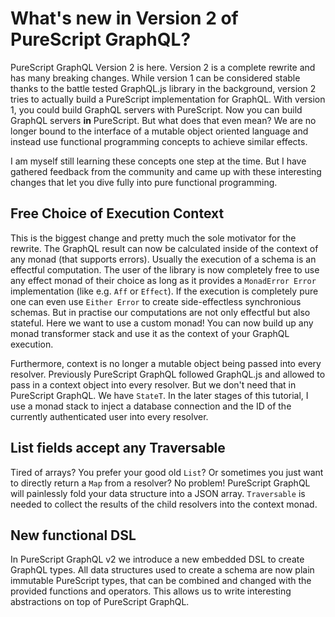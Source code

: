 # What's new in Version 2 of PureScript GraphQL?

PureScript GraphQL Version 2 is here.
Version 2 is a complete rewrite and has many breaking changes.
While version 1 can be considered stable thanks to the battle tested GraphQL.js library in the background, version 2 tries to actually build a PureScript implementation for GraphQL.
With version 1, you could build GraphQL servers with PureScript.
Now you can build GraphQL servers **in** PureScript.
But what does that even mean? We are no longer bound to the interface of a mutable object oriented language and instead use functional programming concepts to achieve similar effects.

I am myself still learning these concepts one step at the time.
But I have gathered feedback from the community and came up with these interesting changes that let you dive fully into pure functional programming.

## Free Choice of Execution Context

This is the biggest change and pretty much the sole motivator for the rewrite.
The GraphQL result can now be calculated inside of the context of any monad (that supports errors).
Usually the execution of a schema is an effectful computation.
The user of the library is now completely free to use any effect monad of their choice as long as it provides a `MonadError Error` implementation (like e.g. `Aff` or `Effect`).
If the execution is completely pure one can even use `Either Error` to create side-effectless synchronious schemas.
But in practise our computations are not only effectful but also stateful.
Here we want to use a custom monad!
You can now build up any monad transformer stack and use it as the context of your GraphQL execution.

Furthermore, context is no longer a mutable object being passed into every resolver.
Previously PureScript GraphQL followed GraphQL.js and allowed to pass in a context object into every resolver.
But we don't need that in PureScript GraphQL.
We have `StateT`.
In the later stages of this tutorial, I use a monad stack to inject a database connection and the ID of the currently authenticated user into every resolver.

## List fields accept any Traversable

Tired of arrays?
You prefer your good old `List`?
Or sometimes you just want to directly return a `Map` from a resolver?
No problem!
PureScript GraphQL will painlessly fold your data structure into a JSON array.
`Traversable` is needed to collect the results of the child resolvers into the context monad.

## New functional DSL

In PureScript GraphQL v2 we introduce a new embedded DSL to create GraphQL types.
All data structures used to create a schema are now plain immutable PureScript types, that can be combined and changed with the provided functions and operators.
This allows us to write interesting abstractions on top of PureScript GraphQL.
